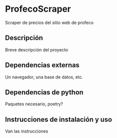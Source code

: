 # ProfecoScraper
Scraper de precios del sitio web de profeco

## Descripción

Breve descripción del proyecto

## Dependencias externas

Un navegador, una base de datos, etc.

## Dependencias de python

Paquetes necesario, poetry?

##  Instrucciones de instalación y uso

Van las instrucciones
